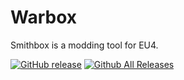 # Warbox
Smithbox is a modding tool for EU4.

[![GitHub release](https://img.shields.io/github/release/vawser/Warbox.svg)](https://github.com/vawser/Warbox/releases/latest)
[![Github All Releases](https://img.shields.io/github/downloads/vawser/Warbox/total.svg)](https://github.com/vawser/Warbox/releases/latest)

  
